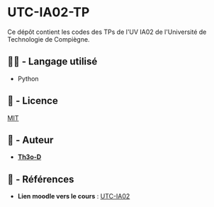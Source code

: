 # UTC-IA02-TP
Ce dépôt contient les codes des TPs de l'UV IA02 de l'Université de Technologie de Compiègne.

## 👨‍💻 - Langage utilisé

- Python

## 📝 - Licence

[MIT](LICENSE)

## 📔 - Auteur

-  **[Th3o-D](https://github.com/Th3o-D/)**

## 📑 - Références
- **Lien moodle vers le cours** : [UTC-IA02](https://moodle.utc.fr/course/view.php?id=20)
